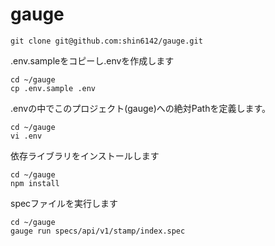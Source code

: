# gauge
```
git clone git@github.com:shin6142/gauge.git
```

.env.sampleをコピーし.envを作成します
```
cd ~/gauge
cp .env.sample .env
```

.envの中でこのプロジェクト(gauge)への絶対Pathを定義します。
```
cd ~/gauge
vi .env
```

依存ライブラリをインストールします
```
cd ~/gauge
npm install
```

specファイルを実行します
```
cd ~/gauge
gauge run specs/api/v1/stamp/index.spec
```